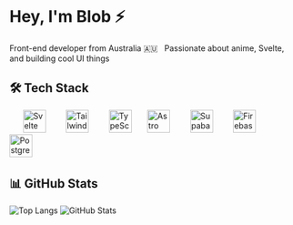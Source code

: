 # Hey, I'm Blob ⚡

Front-end developer from Australia 🇦🇺  
Passionate about anime, Svelte, and building cool UI things

## 🛠 Tech Stack

<p align="left">
  <a href="https://svelte.dev" target="_blank" rel="noopener noreferrer" style="text-decoration: none;">
    <img src="https://skillicons.dev/icons?i=svelte&theme=dark" alt="Svelte" height="40" style="display: inline-block;" />
  </a>
  <a href="https://tailwindcss.com" target="_blank" rel="noopener noreferrer" style="text-decoration: none;">
    <img src="https://skillicons.dev/icons?i=tailwind&theme=dark" alt="TailwindCSS" height="40" style="display: inline-block;" />
  </a>
  <a href="https://www.typescriptlang.org" target="_blank" rel="noopener noreferrer" style="text-decoration: none;">
    <img src="https://skillicons.dev/icons?i=typescript&theme=dark" alt="TypeScript" height="40" style="display: inline-block;" />
  </a>
  <a href="https://astro.build" target="_blank" rel="noopener noreferrer" style="text-decoration: none;">
    <img src="https://skillicons.dev/icons?i=astro&theme=dark" alt="Astro" height="40" style="display: inline-block;" />
  </a>
  <a href="https://supabase.com" target="_blank" rel="noopener noreferrer" style="text-decoration: none;">
    <img src="https://skillicons.dev/icons?i=supabase&theme=dark" alt="Supabase" height="40" style="display: inline-block;" />
  </a>
  <a href="https://firebase.google.com" target="_blank" rel="noopener noreferrer" style="text-decoration: none;">
    <img src="https://skillicons.dev/icons?i=firebase&theme=dark" alt="Firebase" height="40" style="display: inline-block;" />
  </a>
  <a href="https://www.postgresql.org" target="_blank" rel="noopener noreferrer" style="text-decoration: none;">
    <img src="https://skillicons.dev/icons?i=postgresql&theme=dark" alt="PostgreSQL" height="40" style="display: inline-block;" />
  </a>
</p>



## 📊 GitHub Stats
![Top Langs](https://github-readme-stats.vercel.app/api/top-langs/?username=mooshieblob1&layout=compact&theme=dark&exclude_repo=csharp-collections-and-linq)
![GitHub Stats](https://github-readme-stats.vercel.app/api?username=mooshieblob1&show_icons=true&theme=dark)
